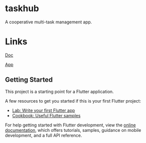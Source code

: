 # taskhub

A cooperative multi-task management app.

# Links

[Doc](https://drive.google.com/file/d/1ZTCD52x5Z9a8JW77Dnsy9P--9OIZv3Lf/view?usp=sharing)

[App](https://drive.google.com/file/d/1h0VHa3hvfN0WIqgxdtnEcFt-6e4PfPs0/view?usp=sharing)

## Getting Started

This project is a starting point for a Flutter application.

A few resources to get you started if this is your first Flutter project:

- [Lab: Write your first Flutter app](https://docs.flutter.dev/get-started/codelab)
- [Cookbook: Useful Flutter samples](https://docs.flutter.dev/cookbook)

For help getting started with Flutter development, view the
[online documentation](https://docs.flutter.dev/), which offers tutorials,
samples, guidance on mobile development, and a full API reference.
